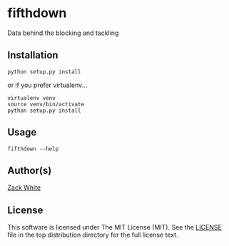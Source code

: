 # fifthdown
Data behind the blocking and tackling

## Installation
`python setup.py install`

or if you prefer virtualenv...

```
virtualenv venv
source venv/bin/activate
python setup.py install
```

## Usage
`fifthdown --help`

## Author(s)

[Zack White](https://github.com/ZackWhiteIT)

## License

This software is licensed under The MIT License (MIT). See the [LICENSE](LICENSE) file in the top distribution directory for the full license text.
